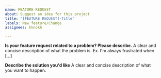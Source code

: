 ```yaml
---
name: FEATURE REQUEST
about: Suggest an idea for this project
title: "[FEATURE REQUEST]-Title"
labels: New feature/Change
assignees: hknokh

---
```


**Is your feature request related to a problem? Please describe.**
A clear and concise description of what the problem is. Ex. I'm always frustrated when [...]

**Describe the solution you'd like**
A clear and concise description of what you want to happen.

